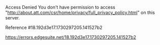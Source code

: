 Access Denied
You don't have permission to access "http://about.att.com/csr/home/privacy/full_privacy_policy.html" on this server.

Reference #18.192d3e17.1730297205.141527b2

https://errors.edgesuite.net/18.192d3e17.1730297205.141527b2